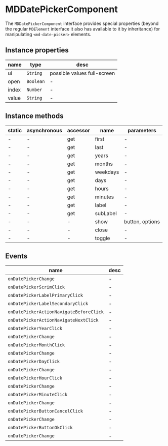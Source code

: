 # MDDatePickerComponent

The `MDDatePickerComponent` interface provides special properties (beyond the regular `MDElement` interface it also has available to it by inheritance) for manipulating `<md-date-picker>` elements.

## Instance properties

| name  | type      | desc                        |
| ----- | --------- | --------------------------- |
| ui    | `String`  | possible values full-screen |
| open  | `Boolean` | -                           |
| index | `Number`  | -                           |
| value | `String`  | -                           |

## Instance methods

| static | asynchronous | accessor | name     | parameters      |
| ------ | ------------ | -------- | -------- | --------------- |
| -      | -            | get      | first    | -               |
| -      | -            | get      | last     | -               |
| -      | -            | get      | years    | -               |
| -      | -            | get      | months   | -               |
| -      | -            | get      | weekdays | -               |
| -      | -            | get      | days     | -               |
| -      | -            | get      | hours    | -               |
| -      | -            | get      | minutes  | -               |
| -      | -            | get      | label    | -               |
| -      | -            | get      | subLabel | -               |
| -      | -            | -        | show     | button, options |
| -      | -            | -        | close    | -               |
| -      | -            | -        | toggle   | -               |

## Events

| name                                    | desc |
| --------------------------------------- | ---- |
| `onDatePickerChange`                    | -    |
| `onDatePickerScrimClick`                | -    |
| `onDatePickerLabelPrimaryClick`         | -    |
| `onDatePickerLabelSecondaryClick`       | -    |
| `onDatePickerActionNavigateBeforeClick` | -    |
| `onDatePickerActionNavigateNextClick`   | -    |
| `onDatePickerYearClick`                 | -    |
| `onDatePickerChange`                    | -    |
| `onDatePickerMonthClick`                | -    |
| `onDatePickerChange`                    | -    |
| `onDatePickerDayClick`                  | -    |
| `onDatePickerChange`                    | -    |
| `onDatePickerHourClick`                 | -    |
| `onDatePickerChange`                    | -    |
| `onDatePickerMinuteClick`               | -    |
| `onDatePickerChange`                    | -    |
| `onDatePickerButtonCancelClick`         | -    |
| `onDatePickerChange`                    | -    |
| `onDatePickerButtonOkClick`             | -    |
| `onDatePickerChange`                    | -    |
